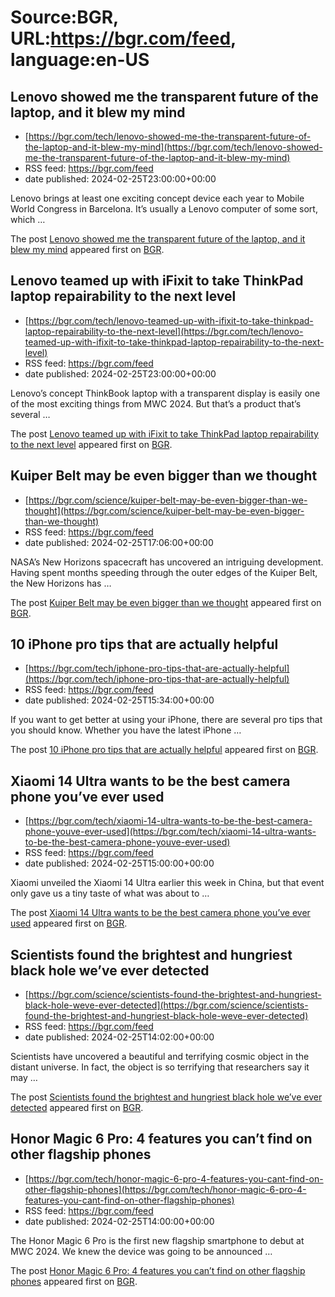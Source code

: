 # Source:BGR, URL:https://bgr.com/feed, language:en-US

## Lenovo showed me the transparent future of the laptop, and it blew my mind
 - [https://bgr.com/tech/lenovo-showed-me-the-transparent-future-of-the-laptop-and-it-blew-my-mind](https://bgr.com/tech/lenovo-showed-me-the-transparent-future-of-the-laptop-and-it-blew-my-mind)
 - RSS feed: https://bgr.com/feed
 - date published: 2024-02-25T23:00:00+00:00

<p>Lenovo brings at least one exciting concept device each year to Mobile World Congress in Barcelona. It&#8217;s usually a Lenovo computer of some sort, which &#8230;</p>
<p>The post <a href="https://bgr.com/tech/lenovo-showed-me-the-transparent-future-of-the-laptop-and-it-blew-my-mind/">Lenovo showed me the transparent future of the laptop, and it blew my mind</a> appeared first on <a href="https://bgr.com">BGR</a>.</p>

## Lenovo teamed up with iFixit to take ThinkPad laptop repairability to the next level
 - [https://bgr.com/tech/lenovo-teamed-up-with-ifixit-to-take-thinkpad-laptop-repairability-to-the-next-level](https://bgr.com/tech/lenovo-teamed-up-with-ifixit-to-take-thinkpad-laptop-repairability-to-the-next-level)
 - RSS feed: https://bgr.com/feed
 - date published: 2024-02-25T23:00:00+00:00

<p>Lenovo&#8217;s concept ThinkBook laptop with a transparent display is easily one of the most exciting things from MWC 2024. But that&#8217;s a product that&#8217;s several &#8230;</p>
<p>The post <a href="https://bgr.com/tech/lenovo-teamed-up-with-ifixit-to-take-thinkpad-laptop-repairability-to-the-next-level/">Lenovo teamed up with iFixit to take ThinkPad laptop repairability to the next level</a> appeared first on <a href="https://bgr.com">BGR</a>.</p>

## Kuiper Belt may be even bigger than we thought
 - [https://bgr.com/science/kuiper-belt-may-be-even-bigger-than-we-thought](https://bgr.com/science/kuiper-belt-may-be-even-bigger-than-we-thought)
 - RSS feed: https://bgr.com/feed
 - date published: 2024-02-25T17:06:00+00:00

<p>NASA&#8217;s New Horizons spacecraft has uncovered an intriguing development. Having spent months speeding through the outer edges of the Kuiper Belt, the New Horizons has &#8230;</p>
<p>The post <a href="https://bgr.com/science/kuiper-belt-may-be-even-bigger-than-we-thought/">Kuiper Belt may be even bigger than we thought</a> appeared first on <a href="https://bgr.com">BGR</a>.</p>

## 10 iPhone pro tips that are actually helpful
 - [https://bgr.com/tech/iphone-pro-tips-that-are-actually-helpful](https://bgr.com/tech/iphone-pro-tips-that-are-actually-helpful)
 - RSS feed: https://bgr.com/feed
 - date published: 2024-02-25T15:34:00+00:00

<p>If you want to get better at using your iPhone, there are several pro tips that you should know. Whether you have the latest iPhone &#8230;</p>
<p>The post <a href="https://bgr.com/tech/iphone-pro-tips-that-are-actually-helpful/">10 iPhone pro tips that are actually helpful</a> appeared first on <a href="https://bgr.com">BGR</a>.</p>

## Xiaomi 14 Ultra wants to be the best camera phone you’ve ever used
 - [https://bgr.com/tech/xiaomi-14-ultra-wants-to-be-the-best-camera-phone-youve-ever-used](https://bgr.com/tech/xiaomi-14-ultra-wants-to-be-the-best-camera-phone-youve-ever-used)
 - RSS feed: https://bgr.com/feed
 - date published: 2024-02-25T15:00:00+00:00

<p>Xiaomi unveiled the Xiaomi 14 Ultra earlier this week in China, but that event only gave us a tiny taste of what was about to &#8230;</p>
<p>The post <a href="https://bgr.com/tech/xiaomi-14-ultra-wants-to-be-the-best-camera-phone-youve-ever-used/">Xiaomi 14 Ultra wants to be the best camera phone you’ve ever used</a> appeared first on <a href="https://bgr.com">BGR</a>.</p>

## Scientists found the brightest and hungriest black hole we’ve ever detected
 - [https://bgr.com/science/scientists-found-the-brightest-and-hungriest-black-hole-weve-ever-detected](https://bgr.com/science/scientists-found-the-brightest-and-hungriest-black-hole-weve-ever-detected)
 - RSS feed: https://bgr.com/feed
 - date published: 2024-02-25T14:02:00+00:00

<p>Scientists have uncovered a beautiful and terrifying cosmic object in the distant universe. In fact, the object is so terrifying that researchers say it may &#8230;</p>
<p>The post <a href="https://bgr.com/science/scientists-found-the-brightest-and-hungriest-black-hole-weve-ever-detected/">Scientists found the brightest and hungriest black hole we&#8217;ve ever detected</a> appeared first on <a href="https://bgr.com">BGR</a>.</p>

## Honor Magic 6 Pro: 4 features you can’t find on other flagship phones
 - [https://bgr.com/tech/honor-magic-6-pro-4-features-you-cant-find-on-other-flagship-phones](https://bgr.com/tech/honor-magic-6-pro-4-features-you-cant-find-on-other-flagship-phones)
 - RSS feed: https://bgr.com/feed
 - date published: 2024-02-25T14:00:00+00:00

<p>The Honor Magic 6 Pro is the first new flagship smartphone to debut at MWC 2024. We knew the device was going to be announced &#8230;</p>
<p>The post <a href="https://bgr.com/tech/honor-magic-6-pro-4-features-you-cant-find-on-other-flagship-phones/">Honor Magic 6 Pro: 4 features you can&#8217;t find on other flagship phones</a> appeared first on <a href="https://bgr.com">BGR</a>.</p>

